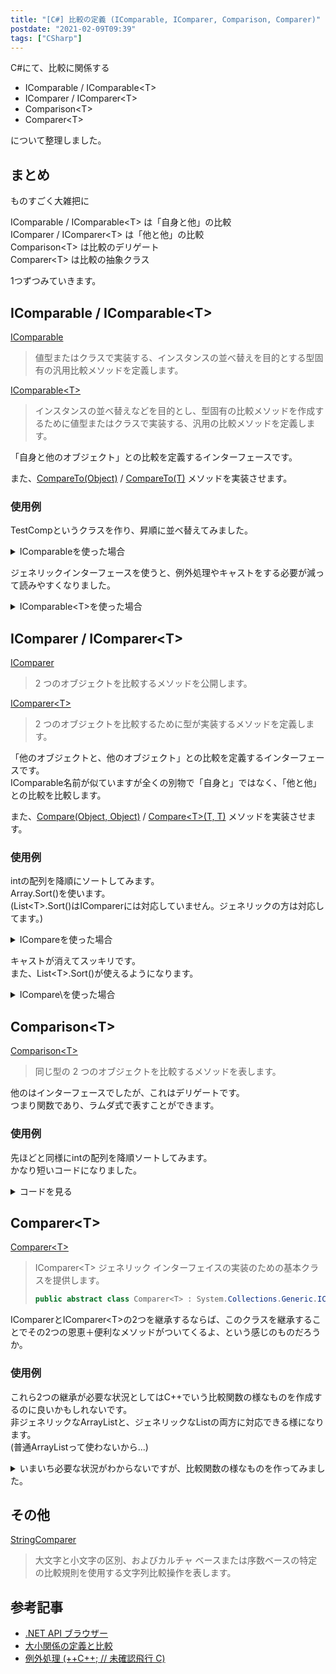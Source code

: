 ```yaml
---
title: "[C#] 比較の定義 (IComparable, IComparer, Comparison, Comparer)"
postdate: "2021-02-09T09:39"
tags: ["CSharp"]
---
```


C#にて、比較に関係する

- IComparable / IComparable\<T\>
- IComparer / IComparer\<T\>
- Comparison\<T\>
- Comparer\<T\>

について整理しました。

## まとめ

ものすごく大雑把に

IComparable / IComparable\<T\> は「自身と他」の比較  
IComparer / IComparer\<T\> は「他と他」の比較  
Comparison\<T\> は比較のデリゲート  
Comparer\<T\> は比較の抽象クラス  

1つずつみていきます。

## IComparable / IComparable\<T\>

[IComparable](https://docs.microsoft.com/ja-jp/dotnet/api/system.icomparable?view=net-5.0)

> 値型またはクラスで実装する、インスタンスの並べ替えを目的とする型固有の汎用比較メソッドを定義します。

[IComparable\<T\>](https://docs.microsoft.com/ja-jp/dotnet/api/system.icomparable-1?view=net-5.0)

> インスタンスの並べ替えなどを目的とし、型固有の比較メソッドを作成するために値型またはクラスで実装する、汎用の比較メソッドを定義します。

「自身と他のオブジェクト」との比較を定義するインターフェースです。

また、[CompareTo(Object)](https://docs.microsoft.com/ja-jp/dotnet/api/system.icomparable.compareto?view=net-5.0) / [CompareTo(T)](https://docs.microsoft.com/ja-jp/dotnet/api/system.icomparable-1.compareto?view=net-5.0) メソッドを実装させます。

### 使用例

TestCompというクラスを作り、昇順に並べ替えてみました。

<details>
  <summary>IComparableを使った場合</summary>

```cs
public class Program {
    public static void Main() {
        var t = new List<TestComp>() {
            new TestComp(10), new TestComp(1), new TestComp(5)
        };
        t.Sort();
        foreach(var x in t) Console.Write(x.x + " "); //<-  1 5 10
        Console.WriteLine();
    }
}

class TestComp : IComparable {
    public int x;
    public TestComp(int x) {
        this.x = x;
    }

    public int CompareTo(object obj) {
        if(obj == null) throw new ArgumentNullException();
        if(!(obj is TestComp)) throw new ArgumentException();

        var val = obj as TestComp;
        return this.x - val.x;
    }
}
```

</details>

ジェネリックインターフェースを使うと、例外処理やキャストをする必要が減って読みやすくなりました。

<details>
  <summary>IComparable&lt;T&gt;を使った場合</summary>

```cs
public class Program {
    public static void Main() {
        var t = new List<TestComp>() {
            new TestComp(10), new TestComp(1), new TestComp(5)
        };
        t.Sort();
        foreach(var x in t) Console.Write(x.x + " "); //<-  1 5 10
        Console.WriteLine();
    }
}

class TestComp : IComparable<TestComp> {
    public int x;
    public TestComp(int x) {
        this.x = x;
    }

    public int CompareTo(TestComp other) {
        if(other == null) throw new ArgumentNullException();
        return this.x - other.x;
    }
}
```

</details>

## IComparer / IComparer\<T\>

[IComparer](https://docs.microsoft.com/ja-jp/dotnet/api/system.collections.icomparer?view=net-5.0)

> 2 つのオブジェクトを比較するメソッドを公開します。

[IComparer\<T\>](https://docs.microsoft.com/ja-jp/dotnet/api/system.collections.generic.icomparer-1?view=net-5.0)

> 2 つのオブジェクトを比較するために型が実装するメソッドを定義します。

「他のオブジェクトと、他のオブジェクト」との比較を定義するインターフェースです。  
IComparable名前が似ていますが全くの別物で「自身と」ではなく、「他と他」との比較を比較します。

また、[Compare(Object, Object)](https://docs.microsoft.com/ja-jp/dotnet/api/system.collections.icomparer.compare?view=net-5.0) / [Compare\<T\>(T, T)](https://docs.microsoft.com/ja-jp/dotnet/api/system.collections.generic.icomparer-1.compare?view=net-5.0) メソッドを実装させます。

### 使用例

intの配列を降順にソートしてみます。  
Array.Sort()を使います。  
(List\<T\>.Sort()はIComparerには対応していません。ジェネリックの方は対応してます。)

<details>
  <summary>ICompareを使った場合</summary>

```cs
public class Program {
    public static void Main() {
        var t = new List<int> { 10, 1, 5 };
        Array.Sort(t.ToArray(), new MyComp());
        foreach(var x in t) Console.Write(x + " "); // <-  10 5 1
        Console.WriteLine();
    }
}

class MyComp : IComparer {
    public int Compare(object x, object y) {
        var valx = (int)x;
        var valy = (int)y;
        return valy - valx;
    }
}
```

</details>

キャストが消えてスッキリです。  
また、List\<T\>.Sort()が使えるようになります。

<details>
  <summary>ICompare\<T\>を使った場合</summary>

```cs
public class Program {
    public static void Main() {
        var t = new List<int> { 10, 1, 5 };
        t.Sort(new MyComp());
        foreach(var x in t) Console.Write(x + " "); // <-  10 5 1
        Console.WriteLine();
    }
}

class MyComp : IComparer<int> {
    public int Compare(int x, int y) {
        return y - x;
    }
}
```

</details>

## Comparison\<T\>

[Comparison\<T\>](https://docs.microsoft.com/ja-jp/dotnet/api/system.comparison-1?view=net-5.0)

> 同じ型の 2 つのオブジェクトを比較するメソッドを表します。

他のはインターフェースでしたが、これはデリゲートです。  
つまり関数であり、ラムダ式で表すことができます。

### 使用例

先ほどと同様にintの配列を降順ソートしてみます。  
かなり短いコードになりました。

<details>
  <summary>コードを見る</summary>

```cs
public class Program {
    public static void Main() {
        var t = new List<int> { 10, 1, 5 };
        t.Sort((x, y) => y-x);
        foreach(var x in t) Console.Write(x + " "); // <-  10 5 1
        Console.WriteLine();
    }
}
```

</details>

## Comparer\<T\>

[Comparer\<T\>](https://docs.microsoft.com/ja-jp/dotnet/api/system.collections.generic.comparer-1?view=net-5.0)

> IComparer\<T\> ジェネリック インターフェイスの実装のための基本クラスを提供します。
>
> ```cs
> public abstract class Comparer<T> : System.Collections.Generic.IComparer<T>, System.Collections.ICompar
> ```

IComparerとIComparer\<T\>の2つを継承するならば、このクラスを継承することでその2つの恩恵＋便利なメソッドがついてくるよ、という感じのものだろうか。

### 使用例

これら2つの継承が必要な状況としてはC++でいう比較関数の様なものを作成するのに良いかもしれないです。  
非ジェネリックなArrayListと、ジェネリックなListの両方に対応できる様になります。  
(普通ArrayListって使わないから...)

<details>
  <summary>いまいち必要な状況がわからないですが、比較関数の様なものを作ってみました。</summary>

```cs
public class Program {
    public static void Main() {
        ArrayList array = new ArrayList(new int[] {10, 1, 5});
        array.Sort(new Greater());
        foreach(var x in array) Console.Write(x + " "); // <-  10 5 1
        Console.WriteLine();
    }
}

class Greater: Comparer<int> {
  public override int Compare(int x, int y){
    return y - x;
  }
}
```

</details>

## その他

[StringComparer](https://docs.microsoft.com/ja-jp/dotnet/api/system.stringcomparer?view=net-5.0)

> 大文字と小文字の区別、およびカルチャ ベースまたは序数ベースの特定の比較規則を使用する文字列比較操作を表します。

## 参考記事

- [.NET API ブラウザー](https://docs.microsoft.com/ja-jp/dotnet/api/)
- [大小関係の定義と比較](https://smdn.jp/programming/netfx/comparison/0_comparison/)
- [例外処理 (++C++; // 未確認飛行 C)](https://ufcpp.net/study/csharp/oo_exception.html)